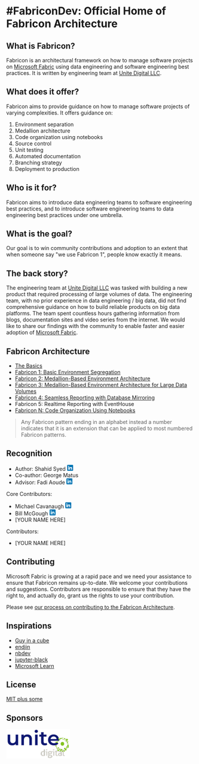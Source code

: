 # #FabriconDev: Official Home of Fabricon Architecture

## What is Fabricon?

Fabricon is an architectural framework on how to manage software projects on [Microsoft Fabric](https://learn.microsoft.com/en-us/fabric/get-started/microsoft-fabric-overview) using data engineering and software engineering best practices. It is written by engineering team at [Unite Digital LLC](https://unitedigital.com).

## What does it offer?

Fabricon aims to provide guidance on how to manage software projects of varying complexities. It offers guidance on:

1. Environment separation
2. Medallion architecture
3. Code organization using notebooks
4. Source control
5. Unit testing
6. Automated documentation
7. Branching strategy
8. Deployment to production

## Who is it for?

Fabricon aims to introduce data engineering teams to software engineering best practices, and to introduce software engineering teams to data engineering best practices under one umbrella.

## What is the goal?

Our goal is to win community contributions and adoption to an extent that when someone say "we use Fabricon 1", people know exactly it means.

## The back story?

The engineering team at [Unite Digital LLC](https://unitedigital.com) was tasked with building a new product that required processing of large volumes of data. The engineering team, with no prior experience in data engineering / big data, did not find comprehensive guidance on how to build reliable products on big data platforms. The team spent countless hours gathering information from blogs, documentation sites and video series from the internet. We would like to share our findings with the community to enable faster and easier adoption of [Microsoft Fabric](https://learn.microsoft.com/en-us/fabric/get-started/microsoft-fabric-overview).

## Fabricon Architecture

- [The Basics](./Basics/README.md)
- [Fabricon 1: Basic Environment Segregation](./Fabricon1/README.md)
- [Fabricon 2: Medallion-Based Environment Architecture](./Fabricon2/README.md)
- [Fabricon 3: Medallion-Based Environment Architecture for Large Data Volumes](./Fabricon3/README.md)
- [Fabricon 4: Seamless Reporting with Database Mirroring](./Fabricon4/README.md)
- Fabricon 5: Realtime Reporting with EventHouse
- [Fabricon N: Code Organization Using Notebooks](./FabriconN/README.md)

> Any Fabricon pattern ending in an alphabet instead a number indicates that it is an extension that can be applied to most numbered Fabricon patterns.

## Recognition

- Author: Shahid Syed [![LinkedIn](./Images/linkedin.png)](https://www.linkedin.com/in/smsyed)
- Co-author: George Matus
- Advisor: Fadi Aoude [![LinkedIn](./Images/linkedin.png)](https://www.linkedin.com/in/fadiaoude)

Core Contributors:

- Michael Cavanaugh [![LinkedIn](./Images/linkedin.png)](https://www.linkedin.com/in/michael-cavanaugh-3920337a)
- Bill McGough [![LinkedIn](./Images/linkedin.png)](https://www.linkedin.com/in/williamamcgough)
- [YOUR NAME HERE]

Contributors:

- [YOUR NAME HERE]

## Contributing

Microsoft Fabric is growing at a rapid pace and we need your assistance to ensure that Fabricon remains up-to-date.
We welcome your contributions and suggestions. Contributors are responsible to ensure that they have the right to, and actually do, grant us the rights to use your contribution.

Please see [our process on contributing to the Fabricon Architecture](./CONTRIBUTING.md).

## Inspirations

- [Guy in a cube](https://www.youtube.com/@GuyInACube)
- [endjin](https://www.youtube.com/@endjin)
- [nbdev](https://nbdev.fast.ai)
- [jupyter-black](https://pypi.org/project/jupyter-black)
- [Microsoft Learn](https://learn.microsoft.com/en-us/fabric/get-started/microsoft-fabric-overview)

## License

[MIT plus some](https://github.com/FabriconDev/FabriconArchitecutre/blob/main/LICENSE)

## Sponsors

[![Unite Digital logo](./Images/unite_digital_logo.png)](https://unitedigital.com)
